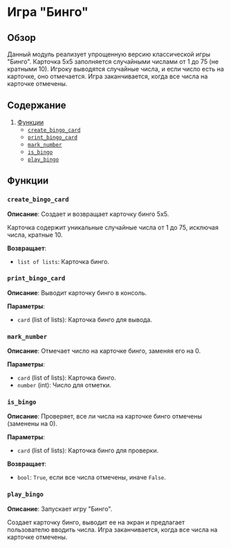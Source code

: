 # Игра "Бинго"

## Обзор

Данный модуль реализует упрощенную версию классической игры "Бинго". Карточка 5x5 заполняется случайными числами от 1 до 75 (не кратными 10). Игроку выводятся случайные числа, и если число есть на карточке, оно отмечается. Игра заканчивается, когда все числа на карточке отмечены.

## Содержание

1. [Функции](#Функции)
    - [`create_bingo_card`](#create_bingo_card)
    - [`print_bingo_card`](#print_bingo_card)
    - [`mark_number`](#mark_number)
    - [`is_bingo`](#is_bingo)
    - [`play_bingo`](#play_bingo)

## Функции

### `create_bingo_card`

**Описание**: Создает и возвращает карточку бинго 5x5.

Карточка содержит уникальные случайные числа от 1 до 75, исключая числа, кратные 10.

**Возвращает**:
- `list of lists`: Карточка бинго.

### `print_bingo_card`

**Описание**: Выводит карточку бинго в консоль.

**Параметры**:
- `card` (list of lists): Карточка бинго для вывода.

### `mark_number`

**Описание**: Отмечает число на карточке бинго, заменяя его на 0.

**Параметры**:
- `card` (list of lists): Карточка бинго.
- `number` (int): Число для отметки.

### `is_bingo`

**Описание**: Проверяет, все ли числа на карточке бинго отмечены (заменены на 0).

**Параметры**:
- `card` (list of lists): Карточка бинго для проверки.

**Возвращает**:
- `bool`: `True`, если все числа отмечены, иначе `False`.

### `play_bingo`

**Описание**: Запускает игру "Бинго".

Создает карточку бинго, выводит ее на экран и предлагает пользователю вводить числа. Игра заканчивается, когда все числа на карточке отмечены.